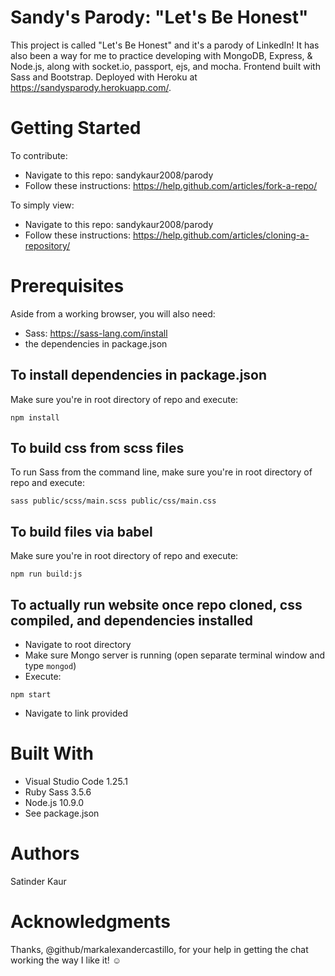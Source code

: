 # Sandy's Parody: "Let's Be Honest" 
This project is called "Let's Be Honest" and it's a parody of LinkedIn! It has also been a way for me to practice developing with MongoDB, Express, & Node.js, along with socket.io, passport, ejs, and mocha. Frontend built with Sass and Bootstrap. Deployed with Heroku at https://sandysparody.herokuapp.com/.

# Getting Started
To contribute:
- Navigate to this repo: sandykaur2008/parody
- Follow these instructions: https://help.github.com/articles/fork-a-repo/

To simply view: 
- Navigate to this repo: sandykaur2008/parody
- Follow these instructions: https://help.github.com/articles/cloning-a-repository/

# Prerequisites
Aside from a working browser, you will also need:

- Sass: https://sass-lang.com/install 
- the dependencies in package.json

## To install dependencies in package.json
Make sure you're in root directory of repo and execute:

```npm install```

## To build css from scss files
To run Sass from the command line, make sure you're in root directory of repo and execute:

```sass public/scss/main.scss public/css/main.css```

## To build files via babel
Make sure you're in root directory of repo and execute:

```npm run build:js ```

## To actually run website once repo cloned, css compiled, and dependencies installed
- Navigate to root directory
- Make sure Mongo server is running (open separate terminal window and type ``` mongod ```)
- Execute: 

```npm start```

- Navigate to link provided 

# Built With
- Visual Studio Code 1.25.1
- Ruby Sass 3.5.6 
- Node.js 10.9.0
- See package.json

# Authors
Satinder Kaur 

# Acknowledgments
Thanks, @github/markalexandercastillo, for your help in getting the chat working the way I like it!
:relaxed: 

